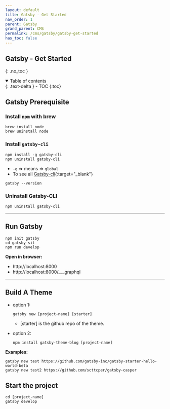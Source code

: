```yaml
---
layout: default    
title: Gatsby - Get Started
nav_order: 1
parent: Gatsby
grand_parent: CMS
permalink: /cms/gatsby/gatsby-get-started
has_toc: false
---
```


## Gatsby - Get Started
{: .no_toc } 

<details open markdown="block">
  <summary>
    Table of contents
  </summary>
  {: .text-delta }
- TOC
{:toc}
</details>


## Gatsby Prerequisite

### Install `npm` with brew

```
brew install node
brew uninstall node
```

### Install `gatsby-cli`

```
npm install -g gatsby-cli
npm uninstall gatsby-cli
```

* `-g` => means => `global`
* To see all [Gatsby-cli](https://www.gatsbyjs.com/docs/gatsby-cli/){:target="_blank"}


```
gatsby --version
```

### Uninstall Gatsby-CLI
```
npm uninstall gatsby-cli
```

---

## Run Gatsby

```
npm init gatsby 
cd gatsby-sit
npm run develop
```

**Open in browser:** 
- http://localhost:8000
- http://localhost:8000/\_\_\_graphql

---

## Build A Theme

* option 1: 
  
    ```
    gatsby new [project-name] [starter]
    ```
   * [starter] is the github repo of the theme. 

* option 2: 

    ```
    npm install gatsby-theme-blog [project-name]
    ```

**Examples:** 

```
gatsby new test https://github.com/gatsby-inc/gatsby-starter-hello-world-beta
gatsby new test2 https://github.com/scttcper/gatsby-casper
```

## Start the project 

```
cd [project-name]
gatsby develop
```



